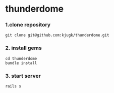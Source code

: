 # thunderdome

### 1.clone repository
```
git clone git@github.com:kjugk/thunderdome.git
```

### 2. install gems
```
cd thunderdome
bundle install
```

### 3. start server
```
rails s
```
